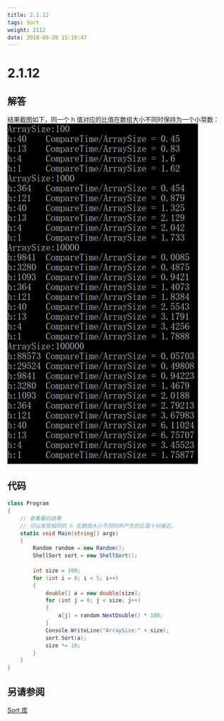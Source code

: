 ```yaml
---
title: 2.1.12
tags: Sort
weight: 2112
date: 2018-06-30 15:10:47
---
```


# 2.1.12


## 解答

结果截图如下，同一个 h 值对应的比值在数组大小不同时保持为一个小常数：
![](/resources/2-1-12/1.png)

## 代码

```csharp
class Program
{
    // 查看最后结果
    // 可以发现相同的 h 在数组大小不同时所产生的比值十分接近。
    static void Main(string[] args)
    {
        Random random = new Random();
        ShellSort sort = new ShellSort();

        int size = 100;
        for (int i = 0; i < 5; i++)
        {
            double[] a = new double[size];
            for (int j = 0; j < size; j++)
            {
                a[j] = random.NextDouble() * 100;
            }
            Console.WriteLine("ArraySize:" + size);
            sort.Sort(a);
            size *= 10;
        }
    }
}
```

## 另请参阅

[Sort 库](https://github.com/ikesnowy/Algorithms-4th-Edition-in-Csharp/tree/master/2%20Sorting/2.1/Sort)
